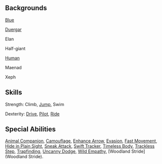 ## Backgrounds

[Blue](Blue)

[Duergar](Duergar)

Elan

Half-giant

[Human](Human)

Maenad

Xeph

## Skills

Strength: Climb, [Jump](Jump), Swim

Dexterity: [Drive](Drive), [Pilot](Pilot), [Ride](Ride)

## Special Abilities

[Animal Companion](AnimalCompanion), [Camouflage](Camouflage), [Enhance Arrow](EnhanceArrow), [Evasion](Evasion), [Fast Movement](FastMovement), [Hide in Plain Sight](HideInPlainSight), [Sneak Attack](SneakAttack), [Swift Tracker](SwiftTracker), [Timeless Body](TimelessBody), [Trackless Step](TracklessStep), [Trapfinding](Trapfinding), [Uncanny Dodge](UncannyDodge), [Wild Empathy](WildEmpathy), [Woodland Stride](Woodland Stride).
